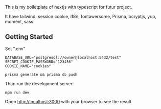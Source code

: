 This is my boiletplate of nextjs with typescript for futur project.

It have tailwind, session cookie, i18n, fontawersome, Prisma, bcryptjs, yup, moment, sass.

## Getting Started

Set ".env"

```
DATABASE_URL="postgresql://owner@localhost:5432/test"
SECRET_COOKIE_PASSWORD="123456"
COOKIE_NAME="cookies"
```

```
prisma generate && prisma db push
```

Than run the development server:

```
npm run dev
```

Open [http://localhost:3000](http://localhost:3000) with your browser to see the result.

